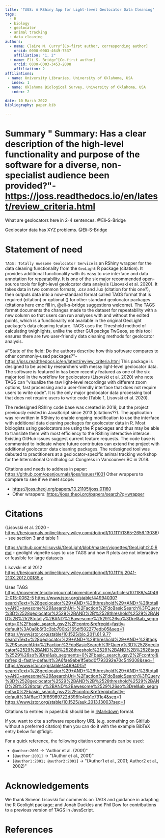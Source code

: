 ```yaml
---
title: 'TAGS: A RShiny App for Light-level Geolocator Data Cleaning'
tags:
  - R
  - biology
  - geolocator
  - animal tracking
  - data cleaning
authors:
  - name: Claire M. Curry^[Co-first author, corresponding author]
    orcid: 0000-0003-4649-7537
    affiliation: "1, 2" 
  - name: Eli S. Bridge^[Co-first author]
    orcid: 0000-0003-3453-2008
    affiliation: 2
affiliations:
 - name: University Libraries, University of Oklahoma, USA
   index: 1
 - name: Oklahoma Biological Survey, University of Oklahoma, USA
   index: 2

date: 10 March 2022
bibliography: paper.bib

---
```


# Summary " Summary: Has a clear description of the high-level functionality and purpose of the software for a diverse, non-specialist audience been provided?"- https://joss.readthedocs.io/en/latest/review_criteria.html

What are geolocators here in 2-4 sentences.  @Eli-S-Bridge

Geolocator data has XYZ problems.  @Eli-S-Bridge


# Statement of need

`TAGS: Totally Awesome Geolocator Service` is an RShiny wrapper for the data cleaning functionality from the `GeoLight` R package (citation).  It provides additional functionality with its easy to use interface and data annotation for repeatability.  It is one of the six major recommended open-source tools for light-level geolocator data analysis  (Lisovski et al. 2020).  It takes data in two common formats, .csv and .lux (citation for this one?), then outputs data into a now-standard format called TAGS format that is required (citation) or optional () for other standard geolocator packages (citations here cmc fill in, @eli-s-bridge suggestions welcome).  The TAGS format documents the changes made to the dataset for repeatability with a new column so that users can run analyses with and without the edited points, which is a functionality not available in the original GeoLight package's data cleaning feature.  TAGS uses the Threshold method of calculating twighlights, unlike the other GUI packge TwGeos, so this tool ensures there are two user-friendly data cleaning methods for geolocator analysis.

#"State of the field: Do the authors describe how this software compares to other commonly-used packages?"- https://joss.readthedocs.io/en/latest/review_criteria.html
This package is designed to be used by researchers with messy light-level geolocator data.  The software is featured in has been recently featured as one of the six major tool in the workflow for geolocators (Lisovski et al. 2020) who note TAGS can "visualize the raw light-level recordings with different zoom options, fast processing and a  user-friendly interface that does not require users to write code".  It is the only major geolocator data processing tool that does not require users to write code (Table 1, Lisovski et al. 2020).

The redesigned RShiny code base was created in 2018, but the project previously existed in JavaScript since 2013 (citations??).  The application was re-written in RShiny to enable ongoing modification to use the interface with additional data cleaning packages for geolocator data in R.  Most biologists using geolocators are using the R packages and thus may be able to translate them with most efficiency to the RShiny interactive interace.  Existing GitHub issues suggest current feature requests.  The code base is commented to indicate where future contributes can extend the project with additional geolocator data cleaning packages.  The redesigned tool was debuted to practitioners at a geolocator-specific animal tracking workshop for the International Ornithological Congress in Vancounver BC in 2018.  

Citations and needs to address in paper: https://github.com/openjournals/joss/issues/1031
Other wrappers to compare to see if we meet scope:
- https://joss.theoj.org/papers/10.21105/joss.01160
- Other wrappers: https://joss.theoj.org/papers/search?q=wrapper

# Citations

(Lisovski et al. 2020 - https://besjournals.onlinelibrary.wiley.com/doi/pdf/10.1111/1365-2656.13036) - see section 3 and table 1

https://github.com/slisovski/GeoLight/blob/master/vignettes/GeoLight2.0.Rmd - geolight vignette says to use TAGS and how R plots are not interactive or feasible for large datasets

Lisovski et al 2012 https://besjournals.onlinelibrary.wiley.com/doi/pdf/10.1111/j.2041-210X.2012.00185.x

Uses TAGS
https://movementecologyjournal.biomedcentral.com/articles/10.1186/s40462-015-0062-5
https://www.jstor.org/stable/44994030?searchText=%28geolocator%29+AND+%28threshold%29+AND+%28totally+AND+awesome%29&searchUri=%2Faction%2FdoBasicSearch%3FQuery%3D%2528geolocator%2529%2BAND%2B%2528threshold%2529%2BAND%2B%2528totally%2BAND%2Bawesome%2529%26so%3Drel&ab_segments=0%2Fbasic_search_gsv2%2Fcontrol&refreqid=fastly-default%3A0a8b5f3c3bb790b2165df502277edb05&seq=1
https://www.jstor.org/stable/10.1525/bio.2011.61.9.7?searchText=%28geolocator%29+AND+%28threshold%29+AND+%28tags%29&searchUri=%2Faction%2FdoBasicSearch%3FQuery%3D%2528geolocator%2529%2BAND%2B%2528threshold%2529%2BAND%2B%2528tags%2529%26so%3Drel&ab_segments=0%2Fbasic_search_gsv2%2Fcontrol&refreqid=fastly-default%3A6fae9abe1f5ebd0f793392e70c549308&seq=1
https://www.jstor.org/stable/44994015?searchText=%28geolocator%29+AND+%28threshold%29+AND+%28totally+AND+awesome%29&searchUri=%2Faction%2FdoBasicSearch%3FQuery%3D%2528geolocator%2529%2BAND%2B%2528threshold%2529%2BAND%2B%2528totally%2BAND%2Bawesome%2529%26so%3Drel&ab_segments=0%2Fbasic_search_gsv2%2Fcontrol&refreqid=fastly-default%3Af6ac719f66969722d396fc4eb1e791e4&seq=1
https://www.jstor.org/stable/10.1525/auk.2013.13003?seq=1

Citations to entries in paper.bib should be in
[rMarkdown](http://rmarkdown.rstudio.com/authoring_bibliographies_and_citations.html)
format.

If you want to cite a software repository URL (e.g. something on GitHub without a preferred
citation) then you can do it with the example BibTeX entry below for @fidgit.

For a quick reference, the following citation commands can be used:
- `@author:2001`  ->  "Author et al. (2001)"
- `[@author:2001]` -> "(Author et al., 2001)"
- `[@author1:2001; @author2:2001]` -> "(Author1 et al., 2001; Author2 et al., 2002)"

# Acknowledgements

We thank Simeon Lisovski for comments on TAGS and guidance in adapting the R Geolight package; and Jonah Duckles and Phil Dow for contributions to a previous version of TAGS in JavaScript.

# References
